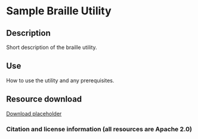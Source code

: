# Sample Braille Utility

## Description

Short description of the braille utility.

## Use

How to use the utility and any prerequisites.

## Resource download

[Download placeholder](link)

### Citation and license information (all resources are Apache 2.0)
